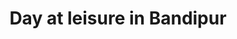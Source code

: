 ---
title: Day at leisure in Bandipur
translationKey: day-at-leisure
duration: '12:00'
startTime: '09:00'
transfer: 
transferCode: 
draft: false
daysOfOperation: 127
toCity: 
toCitiesId: 
owntransport: 
guide: false
dayAtLeisure: true
type: excursion
---